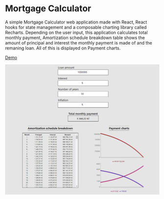 # Mortgage Calculator

A simple Mortgage Calculator web application made with React, React hooks for state
management and a composable charting library called Recharts. Depending on the user
input, this application calculates total monthly payment, Amortization schedule
breakdown table shows the amount of principal and interest the monthly payment is made
of and the remaning loan. All of this is displayed on Payment charts.

[Demo](https://www.veprekj.cz/mortgage)

![](../images/Mortgage.png)
